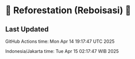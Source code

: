 
# 🌳 Reforestation (Reboisasi) 🌲

## Last Updated

GitHub Actions time: Mon Apr 14 19:17:47 UTC 2025

Indonesia/Jakarta time: Tue Apr 15 02:17:47 WIB 2025
